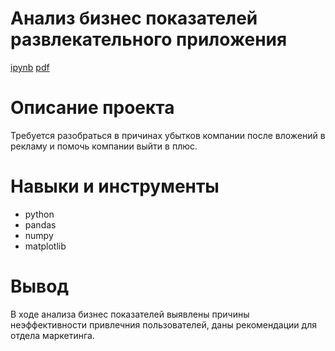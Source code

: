 
# Анализ бизнес показателей развлекательного приложения #
[ipynb](https://github.com/zagirovaaa/Portfolio/blob/main/Анализ%20бизнес-показателей%20приложения/advertisement.ipynb)
[pdf](https://github.com/zagirovaaa/Portfolio/blob/main/Анализ%20бизнес%20показателей%20приложения/advertisement.pdf)

# Описание проекта #
Требуется разобраться в причинах убытков компании после вложений в рекламу и помочь компании выйти в плюс.

# Навыки и инструменты #
- python
- pandas
- numpy
- matplotlib

# Вывод #
В ходе анализа бизнес показателей выявлены причины неэффективности привлечния пользователей, даны рекомендации для отдела маркетинга.
